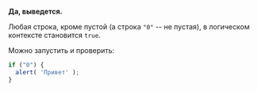 **Да, выведется.**

Любая строка, кроме пустой (а строка `"0"` -- не пустая), в логическом контексте становится `true`.

Можно запустить и проверить:

```js run
if ("0") {
  alert( 'Привет' );
}
```
